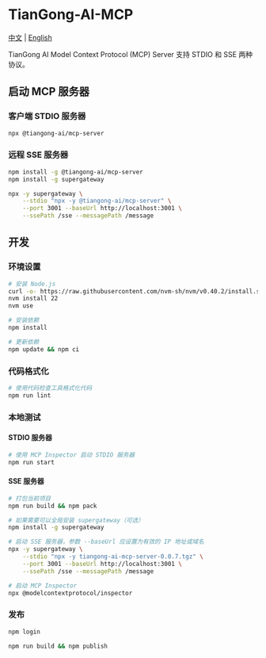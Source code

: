 # TianGong-AI-MCP

[中文](./README.md) | [English](./README_EN.md)

TianGong AI Model Context Protocol (MCP) Server 支持 STDIO 和 SSE 两种协议。

## 启动 MCP 服务器

### 客户端 STDIO 服务器

```bash
npx @tiangong-ai/mcp-server
```

### 远程 SSE 服务器

```bash
npm install -g @tiangong-ai/mcp-server
npm install -g supergateway

npx -y supergateway \
    --stdio "npx -y @tiangong-ai/mcp-server" \
    --port 3001 --baseUrl http://localhost:3001 \
    --ssePath /sse --messagePath /message
```

## 开发

### 环境设置

```bash
# 安装 Node.js
curl -o- https://raw.githubusercontent.com/nvm-sh/nvm/v0.40.2/install.sh | bash
nvm install 22
nvm use

# 安装依赖
npm install

# 更新依赖
npm update && npm ci
```

### 代码格式化

```bash
# 使用代码检查工具格式化代码
npm run lint
```

### 本地测试

#### STDIO 服务器

```bash
# 使用 MCP Inspector 启动 STDIO 服务器
npm run start
```

#### SSE 服务器

```bash
# 打包当前项目
npm run build && npm pack

# 如果需要可以全局安装 supergateway（可选）
npm install -g supergateway

# 启动 SSE 服务器，参数 --baseUrl 应设置为有效的 IP 地址或域名
npx -y supergateway \
    --stdio "npx -y tiangong-ai-mcp-server-0.0.7.tgz" \
    --port 3001 --baseUrl http://localhost:3001 \
    --ssePath /sse --messagePath /message

# 启动 MCP Inspector
npx @modelcontextprotocol/inspector
```

### 发布

```bash
npm login

npm run build && npm publish
```
